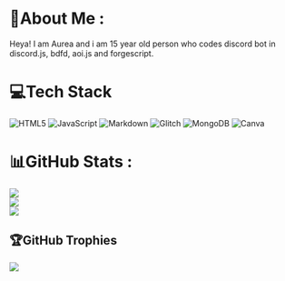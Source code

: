 # 💫About Me :
Heya! I am Aurea and i am 15 year old person who codes discord bot in discord.js, bdfd, aoi.js and forgescript.
# 💻Tech Stack
![HTML5](https://img.shields.io/badge/html5-%23E34F26.svg?style=plastic&logo=html5&logoColor=white) ![JavaScript](https://img.shields.io/badge/javascript-%23323330.svg?style=plastic&logo=javascript&logoColor=%23F7DF1E) ![Markdown](https://img.shields.io/badge/markdown-%23000000.svg?style=plastic&logo=markdown&logoColor=white) ![Glitch](https://img.shields.io/badge/glitch-%233333FF.svg?style=plastic&logo=glitch&logoColor=white) ![MongoDB](https://img.shields.io/badge/MongoDB-%234ea94b.svg?style=plastic&logo=mongodb&logoColor=white) ![Canva](https://img.shields.io/badge/Canva-%2300C4CC.svg?style=plastic&logo=Canva&logoColor=white)
# 📊GitHub Stats :
![](https://github-readme-stats.vercel.app/api?username=Aurea6&theme=radical&hide_border=false&include_all_commits=true&count_private=true)<br/>
![](https://github-readme-streak-stats.herokuapp.com/?user=Aurea6&theme=radical&hide_border=false)<br/>
![](https://github-readme-stats.vercel.app/api/top-langs/?username=Aurea6&theme=radical&hide_border=false&include_all_commits=true&count_private=false&layout=compact)

## 🏆GitHub Trophies
![](https://github-profile-trophy.vercel.app/?username=Aurea6&theme=radical&no-frame=false&no-bg=false&margin-w=4)

